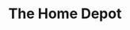 ---
title: "The Home Depot"
url: /austin/the-home-depot-interstate-highway-35-north/
shop: doityourself
---